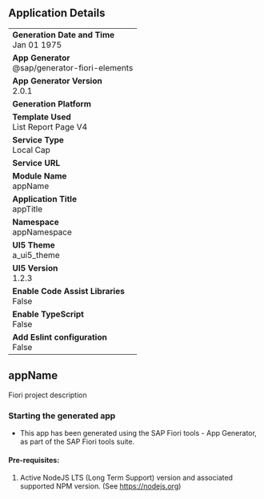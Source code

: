 ## Application Details
|               |
| ------------- |
|**Generation Date and Time**<br>Jan 01 1975|
|**App Generator**<br>@sap/generator-fiori-elements|
|**App Generator Version**<br>2.0.1|
|**Generation Platform**<br>|
|**Template Used**<br>List Report Page V4|
|**Service Type**<br>Local Cap|
|**Service URL**<br>|
|**Module Name**<br>appName|
|**Application Title**<br>appTitle|
|**Namespace**<br>appNamespace|
|**UI5 Theme**<br>a_ui5_theme|
|**UI5 Version**<br>1.2.3|
|**Enable Code Assist Libraries**<br>False|
|**Enable TypeScript**<br>False|
|**Add Eslint configuration**<br>False|

## appName

Fiori project description

### Starting the generated app

-   This app has been generated using the SAP Fiori tools - App Generator, as part of the SAP Fiori tools suite.  

#### Pre-requisites:

1. Active NodeJS LTS (Long Term Support) version and associated supported NPM version.  (See https://nodejs.org)


